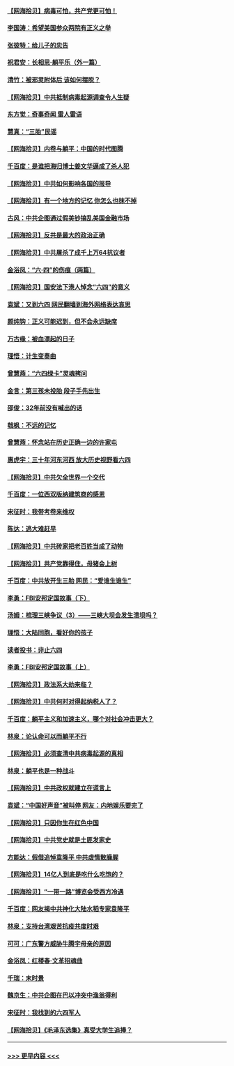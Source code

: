 #### [【网海拾贝】病毒可怕，共产党更可怕！](../pages/nsc993/n13020728.md?t=06142052) 
#### [李国涛：希望美国参众两院有正义之举](../pages/nsc993/n13020674.md?t=06142052) 
#### [张彼特：给儿子的忠告](../pages/nsc993/n13018934.md?t=06142052) 
#### [祝君安：长相思‧躺平乐（外一篇）](../pages/nsc993/n13018923.md?t=06142052) 
#### [清竹：被邪灵附体后 该如何摆脱？](../pages/nsc993/n13018877.md?t=06142052) 
#### [【网海拾贝】中共抵制病毒起源调查令人生疑](../pages/nsc993/n13017785.md?t=06142052) 
#### [东方觉：奇事奇闻 雷人雷语](../pages/nsc993/n13017577.md?t=06142052) 
#### [慧真：“三胎”民谣](../pages/nsc993/n13017394.md?t=06142052) 
#### [【网海拾贝】内卷与躺平：中国的时代图腾](../pages/nsc993/n13016128.md?t=06142052) 
#### [千百度：是谁把海归博士姜文华逼成了杀人犯](../pages/nsc993/n13015218.md?t=06142052) 
#### [【网海拾贝】中共如何影响各国的报导](../pages/nsc993/n13012599.md?t=06142052) 
#### [【网海拾贝】有一个地方的记忆 你怎么也抹不掉](../pages/nsc993/n13009802.md?t=06142052) 
#### [古风：中共企图通过假美钞搞乱美国金融市场](../pages/nsc993/n13009626.md?t=06142052) 
#### [【网海拾贝】反共是最大的政治正确](../pages/nsc993/n13007051.md?t=06142052) 
#### [【网海拾贝】中共屠杀了成千上万64抗议者](../pages/nsc993/n13002713.md?t=06142052) 
#### [金浴凤：“六·四”的伤痕（两篇）](../pages/nsc993/n13001719.md?t=06142052) 
#### [【网海拾贝】国安法下港人悼念“六四”的意义](../pages/nsc993/n13001039.md?t=06142052) 
#### [袁斌：又到六四 网民翻墙到海外网络表达哀思](../pages/nsc993/n13000995.md?t=06142052) 
#### [颜纯钩：正义可能迟到，但不会永远缺席](../pages/nsc993/n13000920.md?t=06142052) 
#### [万古缘：被血漂起的日子](../pages/nsc993/n13000914.md?t=06142052) 
#### [理悟：计生变奏曲](../pages/nsc993/n13000414.md?t=06142052) 
#### [曾慧燕：“六四绿卡”灵魂拷问](../pages/nsc993/n13000277.md?t=06142052) 
#### [金言：第三孩未投胎 段子手先出生](../pages/nsc993/n13000215.md?t=06142052) 
#### [邵俊：32年前没有喊出的话](../pages/nsc993/n13000181.md?t=06142052) 
#### [戟枫：不远的记忆](../pages/nsc993/n13000121.md?t=06142052) 
#### [曾慧燕：怀念站在历史正确一边的许家屯](../pages/nsc993/n13000073.md?t=06142052) 
#### [惠虎宇：三十年河东河西 放大历史视野看六四](../pages/nsc993/n13000018.md?t=06142052) 
#### [【网海拾贝】中共欠全世界一个交代](../pages/nsc993/n12998706.md?t=06142052) 
#### [千百度：一位西双版纳建筑商的感恩](../pages/nsc993/n12998487.md?t=06142052) 
#### [宋征时：我带考卷来维权](../pages/nsc993/n12994088.md?t=06142052) 
#### [陈达：逃大难赶早](../pages/nsc993/n12993569.md?t=06142052) 
#### [【网海拾贝】中共砖家把老百姓当成了动物](../pages/nsc993/n12993483.md?t=06142052) 
#### [【网海拾贝】共产党靠得住，母猪会上树](../pages/nsc993/n12990730.md?t=06142052) 
#### [千百度：中共放开生三胎 网民：“爱谁生谁生”](../pages/nsc993/n12990644.md?t=06142052) 
#### [李勇：FBI安邦定国故事（下）](../pages/nsc993/n12987854.md?t=06142052) 
#### [汤姆：梳理三峡争议（3）——三峡大坝会发生溃坝吗？](../pages/nsc993/n12989806.md?t=06142052) 
#### [理悟：大陆同胞，看好你的孩子](../pages/nsc993/n12989778.md?t=06142052) 
#### [读者投书：非止六四](../pages/nsc993/n12989673.md?t=06142052) 
#### [李勇：FBI安邦定国故事（上）](../pages/nsc993/n12987749.md?t=06142052) 
#### [【网海拾贝】政法系大劫来临？](../pages/nsc993/n12987596.md?t=06142052) 
#### [【网海拾贝】中共何时对得起纳税人了？](../pages/nsc993/n12985578.md?t=06142052) 
#### [千百度：躺平主义和加速主义，哪个对社会冲击更大？](../pages/nsc993/n12985512.md?t=06142052) 
#### [林泉：论认命可以而躺平不行](../pages/nsc993/n12985505.md?t=06142052) 
#### [【网海拾贝】必须查清中共病毒起源的真相](../pages/nsc993/n12984276.md?t=06142052) 
#### [林泉：躺平也是一种战斗](../pages/nsc993/n12984194.md?t=06142052) 
#### [【网海拾贝】中共政权就建立在谎言上](../pages/nsc993/n12981880.md?t=06142052) 
#### [袁斌：“中国好声音”被叫停 网友：内地娱乐要完了](../pages/nsc993/n12981826.md?t=06142052) 
#### [【网海拾贝】只因你生在红色中国](../pages/nsc993/n12979096.md?t=06142052) 
#### [【网海拾贝】中共党史就是土匪发家史](../pages/nsc993/n12976478.md?t=06142052) 
#### [方能达：假借追悼袁隆平 中共虚情散臊腥](../pages/nsc993/n12976396.md?t=06142052) 
#### [【网海拾贝】14亿人到底是吃什么吃饱的？](../pages/nsc993/n12974125.md?t=06142052) 
#### [【网海拾贝】“一带一路”博览会受西方冷遇](../pages/nsc993/n12971787.md?t=06142052) 
#### [千百度：网友揭中共神化大陆水稻专家袁隆平](../pages/nsc993/n12971733.md?t=06142052) 
#### [林泉：支持台湾艰苦抗疫共度时艰](../pages/nsc993/n12971350.md?t=06142052) 
#### [可可：广东警方威胁牛腾宇母亲的原因](../pages/nsc993/n12971100.md?t=06142052) 
#### [金浴凤：红楼春·文革招魂曲](../pages/nsc993/n12970354.md?t=06142052) 
#### [千瑞：末时景](../pages/nsc993/n12970337.md?t=06142052) 
#### [魏京生：中共企图在巴以冲突中渔翁得利](../pages/nsc993/n12970286.md?t=06142052) 
#### [宋征时：我找到的六四军人](../pages/nsc993/n12970213.md?t=06142052) 
#### [【网海拾贝】《毛泽东选集》真受大学生追捧？](../pages/nsc993/n12968779.md?t=06142052) 

----
#### [ >>> 更早内容 <<< ](../indexes/nsc993-earlier.md)
